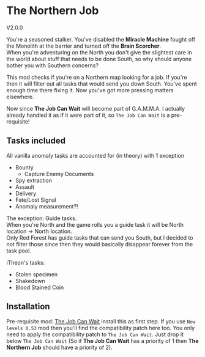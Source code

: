 # The Northern Job
V2.0.0  

You're a seasoned stalker. You've disabled the **Miracle Machine** fought off the Monolith at the barrier and turned off the **Brain Scorcher**.  
When you're adventuring on the North you don't give the slightest care in the world about stuff that needs to be done South, so why should anyone bother you with Southern concerns?  

This mod checks if you're on a Northern map looking for a job. If you're then it will filter out all tasks that would send you down South. You've spent enough time there fixing it. Now you've got more pressing matters elsewhere.

Now since **The Job Can Wait** will become part of G.A.M.M.A. I actually already handled it as if it were part of it, so `The Job Can Wait` is a pre-requisite!

## Tasks included
All vanilla anomaly tasks are accounted for (in theory) with 1 exception
- Bounty
  - Capture Enemy Documents
- Spy extraction
- Assault
- Delivery
- Fate/Lost Signal
- Anomaly measurement?!
  
The exception: Guide tasks.  
When you're North and the game rolls you a guide task it will be North location -> North location.  
Only Red Forest has guide tasks that can send you South, but I decided to not filter those since then they would basically disappear forever from the task pool.

iTheon's tasks:
- Stolen specimen
- Shakedown
- Blood Stained Coin

## Installation
Pre-requisite mod: [The Job Can Wait](https://github.com/Bence7661/Serious_The_Job_Can_Wait) install this as first step. If you use `New levels 0.53` mod then you'll find the compatibility patch here too. You only need to apply the compatibility patch to `The Job Can Wait`.
Just drop it below `The Job Can Wait` (So if **The Job Can Wait** has a priority of 1 then **The Northern Job** should have a priority of 2).
